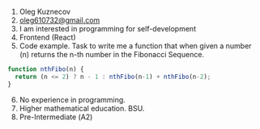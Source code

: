 1. Oleg Kuznecov
2. oleg610732@gmail.com
3. I am interested in programming for self-development
4. Frontend (React)
5. Code example. Task to write me a function that when given a number (n) returns the n-th number in the Fibonacci Sequence.
```javascript
function nthFibo(n) {
  return (n <= 2) ? n - 1 : nthFibo(n-1) + nthFibo(n-2);
}
```
6. No experience in programming.
7. Higher mathematical education. BSU.
8. Pre-Intermediate (А2) 